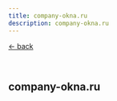 ```yaml
---
title: company-okna.ru
description: company-okna.ru
---
```


[← back](/work/)

<br>

## company-okna.ru
